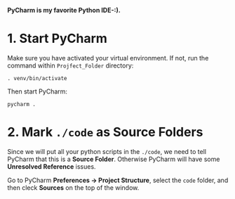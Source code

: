 **PyCharm is my favorite Python IDE-:).**

# 1. Start PyCharm

Make sure you have activated your virtual environment. If not, run the command within `Projfect_Folder` directory:

```
. venv/bin/activate
```

Then start PyCharm:

```
pycharm .
```

# 2. Mark `./code` as **Source Folders**

Since we will put all your python scripts in the `./code`, we need to tell PyCharm that this is a **Source Folder**. Otherwise PyCharm will have some **Unresolved Reference** issues.

Go to PyCharm **Preferences -> Project Structure**, select the `code` folder, and then cleck **Sources** on the top of the window. 
